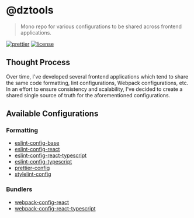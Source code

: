 # @dztools

> Mono repo for various configurations to be shared across frontend applications.

[![prettier](https://img.shields.io/badge/code_style-prettier-ff69b4.svg)](https://prettier.io/)
[![license](https://img.shields.io/badge/License-MIT-green.svg)](https://github.com/dzervoudakes/dztools/blob/master/LICENSE)

## Thought Process

Over time, I've developed several frontend applications which tend to share the same code formatting, lint configurations, Webpack configurations, etc.
In an effort to ensure consistency and scalability, I've decided to create a shared single source of truth for the aforementioned configurations.

## Available Configurations

### Formatting

- [eslint-config-base](packages/formatting/eslint-config-base/README.md)
- [eslint-config-react](packages/formatting/eslint-config-react/README.md)
- [eslint-config-react-typescript](packages/formatting/eslint-config-react-typescript/README.md)
- [eslint-config-typescript](packages/formatting/eslint-config-typescript/README.md)
- [prettier-config](packages/formatting/prettier-config/README.md)
- [stylelint-config](packages/formatting/stylelint-config/README.md)

### Bundlers

- [webpack-config-react](packages/bundlers/webpack-config-react/README.md)
- [webpack-config-react-typescript](packages/bundlers/webpack-config-react-typescript/README.md)

